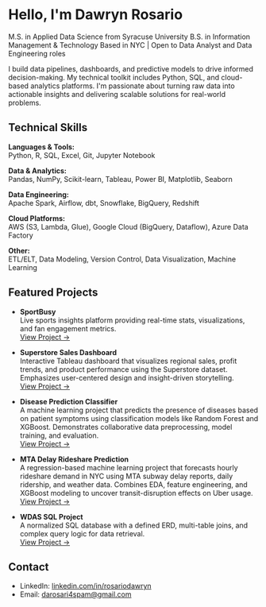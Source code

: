 # Hello, I'm Dawryn Rosario

M.S. in Applied Data Science from Syracuse University
B.S. in Information Management & Technology
Based in NYC | Open to Data Analyst and Data Engineering roles  

I build data pipelines, dashboards, and predictive models to drive informed decision-making. My technical toolkit includes Python, SQL, and cloud-based analytics platforms. I'm passionate about turning raw data into actionable insights and delivering scalable solutions for real-world problems.

## Technical Skills

**Languages & Tools:**  
Python, R, SQL, Excel, Git, Jupyter Notebook  

**Data & Analytics:**  
Pandas, NumPy, Scikit-learn, Tableau, Power BI, Matplotlib, Seaborn  

**Data Engineering:**  
Apache Spark, Airflow, dbt, Snowflake, BigQuery, Redshift  

**Cloud Platforms:**  
AWS (S3, Lambda, Glue), Google Cloud (BigQuery, Dataflow), Azure Data Factory  

**Other:**  
ETL/ELT, Data Modeling, Version Control, Data Visualization, Machine Learning

## Featured Projects

- **SportBusy**  
  Live sports insights platform providing real-time stats, visualizations, and fan engagement metrics.  
  [View Project →](https://github.com/darosari/sportbusy-website)

- **Superstore Sales Dashboard**  
  Interactive Tableau dashboard that visualizes regional sales, profit trends, and product performance using the Superstore dataset. Emphasizes user-centered design and insight-driven storytelling.  
  [View Project →](https://github.com/darosari/Superstore-Sales-Dashboard)

- **Disease Prediction Classifier**  
  A machine learning project that predicts the presence of diseases based on patient symptoms using classification models like Random Forest and XGBoost. Demonstrates collaborative data preprocessing, model training, and evaluation.  
  [View Project →](https://github.com/darosari/Disease_Prediction_Classifier)

- **MTA Delay Rideshare Prediction**  
  A regression-based machine learning project that forecasts hourly rideshare demand in NYC using MTA subway delay reports, daily ridership, and weather data. Combines EDA, feature engineering, and XGBoost modeling to uncover transit-disruption effects on Uber usage.  
  [View Project →](https://github.com/darosari/MTA_Delay_Rideshare_Prediction)

- **WDAS SQL Project**  
  A normalized SQL database with a defined ERD, multi-table joins, and complex query logic for data retrieval.  
  [View Project →](https://github.com/darosari/wdas-sql-database)

## Contact

- LinkedIn: [linkedin.com/in/rosariodawryn](https://www.linkedin.com/in/rosariodawryn/)  
- Email: darosari4spam@gmail.com

